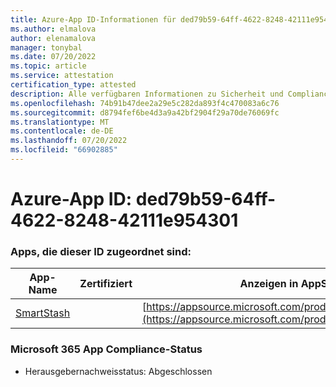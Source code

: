 ```yaml
---
title: Azure-App ID-Informationen für ded79b59-64ff-4622-8248-42111e954301
ms.author: elmalova
author: elenamalova
manager: tonybal
ms.date: 07/20/2022
ms.topic: article
ms.service: attestation
certification_type: attested
description: Alle verfügbaren Informationen zu Sicherheit und Compliance für ded79b59-64ff-4622-8248-42111e954301.
ms.openlocfilehash: 74b91b47dee2a29e5c282da893f4c470083a6c76
ms.sourcegitcommit: d8794fef6be4d3a9a42bf2904f29a70de76069fc
ms.translationtype: MT
ms.contentlocale: de-DE
ms.lasthandoff: 07/20/2022
ms.locfileid: "66902885"
---
```

# <a name="azure-app-id-ded79b59-64ff-4622-8248-42111e954301"></a>Azure-App ID: ded79b59-64ff-4622-8248-42111e954301


### <a name="apps-associated-with-this-id"></a>Apps, die dieser ID zugeordnet sind:
| **App-Name** | **Zertifiziert** | **Anzeigen in AppSource** |
|--------------|---------------|-----------------------|
| [SmartStash](../forward/WA200004223.md) |  | [https://appsource.microsoft.com/product/office/WA200004223](https://appsource.microsoft.com/product/office/WA200004223) |

### <a name="microsoft-365-app-compliance-status"></a>Microsoft 365 App Compliance-Status
- Herausgebernachweisstatus: Abgeschlossen
